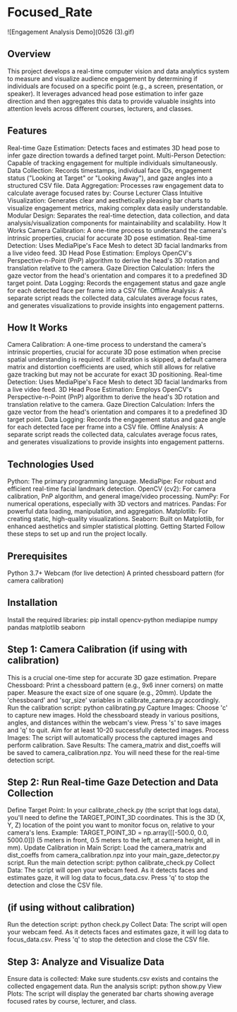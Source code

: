 # Focused_Rate

![Engagement Analysis Demo](0526 (3).gif)

## Overview
This project develops a real-time computer vision and data analytics system to measure and visualize audience engagement by determining if individuals are focused on a specific point (e.g., a screen, presentation, or speaker). It leverages advanced head pose estimation to infer gaze direction and then aggregates this data to provide valuable insights into attention levels across different courses, lecturers, and classes.

## Features
Real-time Gaze Estimation: Detects faces and estimates 3D head pose to infer gaze direction towards a defined target point.
Multi-Person Detection: Capable of tracking engagement for multiple individuals simultaneously.
Data Collection: Records timestamps, individual face IDs, engagement status ("Looking at Target" or "Looking Away"), and gaze angles into a structured CSV file.
Data Aggregation: Processes raw engagement data to calculate average focused rates by:
Course
Lecturer
Class
Intuitive Visualization: Generates clear and aesthetically pleasing bar charts to visualize engagement metrics, making complex data easily understandable.
Modular Design: Separates the real-time detection, data collection, and data analysis/visualization components for maintainability and scalability.
How It Works
Camera Calibration: A one-time process to understand the camera's intrinsic properties, crucial for accurate 3D pose estimation.
Real-time Detection: Uses MediaPipe's Face Mesh to detect 3D facial landmarks from a live video feed.
3D Head Pose Estimation: Employs OpenCV's Perspective-n-Point (PnP) algorithm to derive the head's 3D rotation and translation relative to the camera.
Gaze Direction Calculation: Infers the gaze vector from the head's orientation and compares it to a predefined 3D target point.
Data Logging: Records the engagement status and gaze angle for each detected face per frame into a CSV file.
Offline Analysis: A separate script reads the collected data, calculates average focus rates, and generates visualizations to provide insights into engagement patterns.

## How It Works
Camera Calibration: A one-time process to understand the camera's intrinsic properties, crucial for accurate 3D pose estimation when precise spatial understanding is required. If calibration is skipped, a default camera matrix and distortion coefficients are used, which still allows for relative gaze tracking but may not be accurate for exact 3D positioning.
Real-time Detection: Uses MediaPipe's Face Mesh to detect 3D facial landmarks from a live video feed.
3D Head Pose Estimation: Employs OpenCV's Perspective-n-Point (PnP) algorithm to derive the head's 3D rotation and translation relative to the camera.
Gaze Direction Calculation: Infers the gaze vector from the head's orientation and compares it to a predefined 3D target point.
Data Logging: Records the engagement status and gaze angle for each detected face per frame into a CSV file.
Offline Analysis: A separate script reads the collected data, calculates average focus rates, and generates visualizations to provide insights into engagement patterns.

## Technologies Used
Python: The primary programming language.
MediaPipe: For robust and efficient real-time facial landmark detection.
OpenCV (cv2): For camera calibration, PnP algorithm, and general image/video processing.
NumPy: For numerical operations, especially with 3D vectors and matrices.
Pandas: For powerful data loading, manipulation, and aggregation.
Matplotlib: For creating static, high-quality visualizations.
Seaborn: Built on Matplotlib, for enhanced aesthetics and simpler statistical plotting.
Getting Started
Follow these steps to set up and run the project locally.

## Prerequisites
Python 3.7+
Webcam (for live detection)
A printed chessboard pattern (for camera calibration)

## Installation
Install the required libraries:
pip install opencv-python mediapipe numpy pandas matplotlib seaborn

## Step 1: Camera Calibration (if using with calibration)
This is a crucial one-time step for accurate 3D gaze estimation.
Prepare Chessboard: Print a chessboard pattern (e.g., 9x6 inner corners) on matte paper. Measure the exact size of one square (e.g., 20mm). Update the 'chessboard' and 'sqr_size' variables in calibrate_camera.py accordingly.
Run the calibration script:
python calibrating.py
Capture Images: Choose 'c' to capture new images. Hold the chessboard steady in various positions, angles, and distances within the webcam's view. Press 's' to save images and 'q' to quit. Aim for at least 10-20 successfully detected images.
Process Images: The script will automatically process the captured images and perform calibration.
Save Results: The camera_matrix and dist_coeffs will be saved to camera_calibration.npz. You will need these for the real-time detection script.

## Step 2: Run Real-time Gaze Detection and Data Collection
Define Target Point: In your calibrate_check.py (the script that logs data), you'll need to define the TARGET_POINT_3D coordinates. This is the 3D (X, Y, Z) location of the point you want to monitor focus on, relative to your camera's lens.
Example: TARGET_POINT_3D = np.array([[-500.0, 0.0, 5000.0]]) (5 meters in front, 0.5 meters to the left, at camera height, all in mm).
Update Calibration in Main Script: Load the camera_matrix and dist_coeffs from camera_calibration.npz into your main_gaze_detector.py script.
Run the main detection script:
python calibrate_check.py
Collect Data: The script will open your webcam feed. As it detects faces and estimates gaze, it will log data to focus_data.csv. Press 'q' to stop the detection and close the CSV file.

## (if using without calibration)
Run the detection script:
python check.py
Collect Data: The script will open your webcam feed. As it detects faces and estimates gaze, it will log data to focus_data.csv. Press 'q' to stop the detection and close the CSV file.

## Step 3: Analyze and Visualize Data
Ensure data is collected: Make sure students.csv exists and contains the collected engagement data.
Run the analysis script:
python show.py
View Plots: The script will display the generated bar charts showing average focused rates by course, lecturer, and class.
